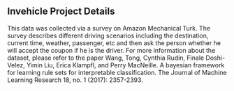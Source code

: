 ##  Invehicle Project Details  ##

This data was collected via a survey on Amazon Mechanical Turk. The survey describes different driving scenarios including the destination, current time, weather, passenger, etc and then ask the person whether he will accept the coupon if he is the driver. For more information about the dataset, please refer to the paper Wang, Tong, Cynthia Rudin, Finale Doshi-Velez, Yimin Liu, Erica Klampfl, and Perry MacNeille. A bayesian framework for learning rule sets for interpretable classification. The Journal of Machine Learning Research 18, no. 1 (2017): 2357-2393.
